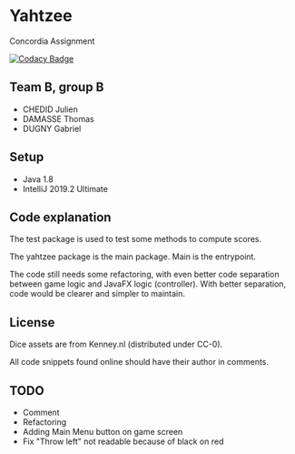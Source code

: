 # Yahtzee

Concordia Assignment

[![Codacy Badge](https://api.codacy.com/project/badge/Grade/485126f391f84314a5f28a89bec218c5)](https://www.codacy.com?utm_source=github.com&amp;utm_medium=referral&amp;utm_content=Dugnychon/Yahtzee&amp;utm_campaign=Badge_Grade)

## Team B, group B

- CHEDID Julien
- DAMASSE Thomas
- DUGNY Gabriel

## Setup

- Java 1.8
- IntelliJ 2019.2 Ultimate

## Code explanation

The test package is used to test some methods to compute scores.

The yahtzee package is the main package. Main is the entrypoint.

The code still needs some refactoring, with even better code separation between game logic and JavaFX logic (controller).
With better separation, code would be clearer and simpler to maintain.

## License

Dice assets are from Kenney.nl (distributed under CC-0).

All code snippets found online should have their author in comments.

## TODO

- Comment
- Refactoring
- Adding Main Menu button on game screen
- Fix "Throw left" not readable because of black on red
